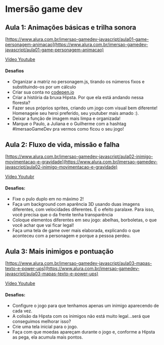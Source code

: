 # Imersão game dev

## Aula 1: Animações básicas e trilha sonora
[https://www.alura.com.br/imersao-gamedev-javascript/aula01-game-personagem-animacao](https://www.alura.com.br/imersao-gamedev-javascript/aula01-game-personagem-animacao)

[Vídeo Youtube](https://www.youtube.com/watch?time_continue=130&v=8glxH8aS7ko&feature=emb_logo)

#### Desafios
- Organizar a matriz no personagem.js, tirando os números fixos e substituindo-os por um cálculo
- Criar sua conta no [codepen.io](codepen.io)
- Criar a história da bruxa Hipsta. Por que ela está andando nessa floresta?
- Fazer seus próprios sprites, criando um jogo com visual bem diferente! Homenageie seu heroi preferido, seu youtuber mais amado :).
- Deixar a função de imagem mais limpa e organizada!
- Marque o Paulo, a Juliana e o Guilherme com a hashtag #ImersaoGameDev pra vermos como ficou o seu jogo!


## Aula 2: Fluxo de vida, missão e falha
[https://www.alura.com.br/imersao-gamedev-javascript/aula02-inimigo-movimentacao-e-gravidade](https://www.alura.com.br/imersao-gamedev-javascript/aula02-inimigo-movimentacao-e-gravidade)

[Vídeo Youtubr](https://www.youtube.com/watch?v=tlkOFTWIrCo&feature=emb_logo)

#### Desafios:
- Fixe o pulo duplo em no máximo 2!
- Faça um background com aparência 3D usando duas imagens diferentes, com velocidades diferentes. É o efeito paralaxe. Para isso, você precisa que o da frente tenha transparência
- Coloque elementos diferentes em seu jogo: abelhas, borboletas, o que você achar que vai ficar legal!
- Faça uma tela de game over mais elaborada, explicando o que aconteceu com a personagem e porque a pessoa perdeu.

## Aula 3: Mais inimigos e pontuação
[https://www.alura.com.br/imersao-gamedev-javascript/aula03-mapas-texto-e-power-ups](https://www.alura.com.br/imersao-gamedev-javascript/aula03-mapas-texto-e-power-ups)

[Vídeo Youtube](https://www.youtube.com/watch?time_continue=3617&v=IuVlkxZd4GE&feature=emb_logo)

#### Desafios:
- Configure o jogo para que tenhamos apenas um inimigo aparecendo de cada vez.
- A colisão da Hipsta com os inimigos não está muito legal...será que conseguimos melhorar isso?
- Crie uma tela inicial para o jogo.
- Faça com que moedas apareçam durante o jogo e, conforme a Hipsta as pega, ela acumula mais pontos.